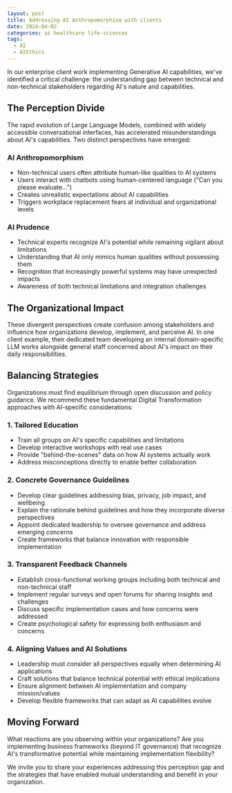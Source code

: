 ```yaml
---
layout: post
title: Addressing AI Anthropomorphism with clients
date: 2024-04-02
categories: ai healthcare life-sciences
tags:
  - AI
  - AIEthics
---
```


In our enterprise client work implementing Generative AI capabilities, we've identified a critical challenge: the understanding gap between technical and non-technical stakeholders regarding AI's nature and capabilities.

## The Perception Divide

The rapid evolution of Large Language Models, combined with widely accessible conversational interfaces, has accelerated misunderstandings about AI's capabilities. Two distinct perspectives have emerged:

### AI Anthropomorphism
- Non-technical users often attribute human-like qualities to AI systems
- Users interact with chatbots using human-centered language ("Can you please evaluate...")
- Creates unrealistic expectations about AI capabilities
- Triggers workplace replacement fears at individual and organizational levels

### AI Prudence
- Technical experts recognize AI's potential while remaining vigilant about limitations
- Understanding that AI only mimics human qualities without possessing them
- Recognition that increasingly powerful systems may have unexpected impacts
- Awareness of both technical limitations and integration challenges

## The Organizational Impact

These divergent perspectives create confusion among stakeholders and influence how organizations develop, implement, and perceive AI. In one client example, their dedicated team developing an internal domain-specific LLM works alongside general staff concerned about AI's impact on their daily responsibilities.

## Balancing Strategies

Organizations must find equilibrium through open discussion and policy guidance. We recommend these fundamental Digital Transformation approaches with AI-specific considerations:

### 1. Tailored Education
- Train all groups on AI's specific capabilities and limitations
- Develop interactive workshops with real use cases
- Provide "behind-the-scenes" data on how AI systems actually work
- Address misconceptions directly to enable better collaboration

### 2. Concrete Governance Guidelines
- Develop clear guidelines addressing bias, privacy, job impact, and wellbeing
- Explain the rationale behind guidelines and how they incorporate diverse perspectives
- Appoint dedicated leadership to oversee governance and address emerging concerns
- Create frameworks that balance innovation with responsible implementation

### 3. Transparent Feedback Channels
- Establish cross-functional working groups including both technical and non-technical staff
- Implement regular surveys and open forums for sharing insights and challenges
- Discuss specific implementation cases and how concerns were addressed
- Create psychological safety for expressing both enthusiasm and concerns

### 4. Aligning Values and AI Solutions
- Leadership must consider all perspectives equally when determining AI applications
- Craft solutions that balance technical potential with ethical implications
- Ensure alignment between AI implementation and company mission/values
- Develop flexible frameworks that can adapt as AI capabilities evolve

## Moving Forward

What reactions are you observing within your organizations? Are you implementing business frameworks (beyond IT governance) that recognize AI's transformative potential while maintaining implementation flexibility?

We invite you to share your experiences addressing this perception gap and the strategies that have enabled mutual understanding and benefit in your organization.

